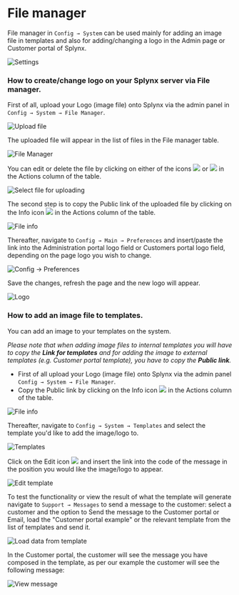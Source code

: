File manager
===========

File manager in `Config → System` can be used mainly for adding an image file in templates and also for adding/changing a logo in the Admin page or Customer portal of Splynx.

![Settings](menu.png)

### How to create/change logo on your Splynx server via File manager.

First of all, upload your Logo (image file) onto Splynx via the admin panel in `Config → System → File Manager`.

![Upload file](upload_file.png)


The uploaded file will appear in the list of files in the File manager table.

![File Manager](fm1.png)

You can edit or delete the file by clicking on either of the icons ![](edit_icon.png) or ![](del_icon.png) in the Actions column of the table.

![Select file for uploading](select_file.png)

The second step is to copy the Public link of the uploaded file by clicking on the Info icon ![](info_icon.png) in the Actions column of the table.

![File info](file_info.png)

Thereafter, navigate to `Config → Main → Preferences` and insert/paste the link into the Administration portal logo field or Customers portal logo field, depending on the page logo you wish to change.

![Config -> Preferences](preferences.png)

Save the changes, refresh the page and the new logo will appear.

![Logo](logo.png)


### How to add an image file to templates.

You can add an image to your templates on the system.

*Please note that when adding image files to internal templates you will have to copy the **Link for templates** and for adding the image to external templates (e.g. Customer portal template), you have to copy the **Public link**.*

* First of all upload your Logo (image file) onto Splynx via the admin panel  `Config → System → File Manager`.
* Copy the Public link by clicking on the Info icon ![](info_icon.png) in the Actions column of the table.

![File info](file_info1.png)

Thereafter, navigate to `Config → System → Templates` and select the template you'd like to add the image/logo to.

![Templates](templates.png)

Click on the Edit icon ![](edit_icon.png) and insert the link into the code of the message in the position you would like the image/logo to appear.

![Edit template](edit_template.png)


To test the functionality or view the result of what the template will generate navigate to `Support → Messages` to send a message to the customer: select a customer and the option to Send the message to the Customer portal or Email,  load the "Customer portal example" or the relevant template from the list of templates and send it.

![Load data from template](load_template.png)


In the Customer portal, the customer will see the message you have composed in the template, as per our example the customer will see the following message:

![View message](preview.png)
